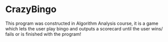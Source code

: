 # CrazyBingo
This program was constructed in Algorithm Analysis course, it is a game which lets the user play bingo and outputs a scorecard until the user wins/ fails or is finished with the program!
